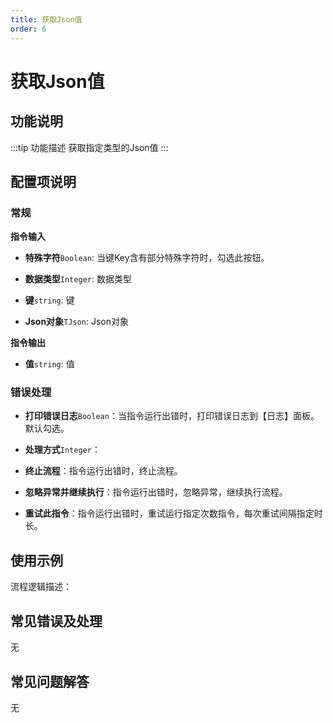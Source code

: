 ```yaml
---
title: 获取Json值
order: 6
---
```


# 获取Json值

## 功能说明

:::tip 功能描述
获取指定类型的Json值
:::

## 配置项说明

### 常规

**指令输入**

- **特殊字符**`Boolean`: 当键Key含有部分特殊字符时，勾选此按钮。

- **数据类型**`Integer`: 数据类型

- **键**`string`: 键

- **Json对象**`TJson`: Json对象


**指令输出**

- **值**`string`: 值

### 错误处理

- **打印错误日志**`Boolean`：当指令运行出错时，打印错误日志到【日志】面板。默认勾选。

- **处理方式**`Integer`：

 - **终止流程**：指令运行出错时，终止流程。

 - **忽略异常并继续执行**：指令运行出错时，忽略异常，继续执行流程。

 - **重试此指令**：指令运行出错时，重试运行指定次数指令，每次重试间隔指定时长。

## 使用示例

流程逻辑描述：

## 常见错误及处理

无

## 常见问题解答

无

